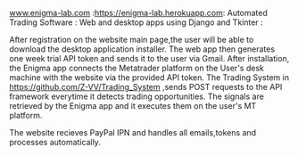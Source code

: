 www.enigma-lab.com  :https://enigma-lab.herokuapp.com:
 Automated Trading Software  :
 Web and desktop apps using Django and Tkinter :

After registration on the website main page,the user will be able to download the desktop application installer.
The web app then generates one week trial API token and sends it to the user via Gmail.
After installation, the Enigma app connects the Metatrader platform on the User's desk machine with the website via the provided API token.
The Trading System in  https://github.com/Z-VV/Trading_System  ,sends POST requests to the API framework everytime it detects trading opportunities.
The signals are retrieved by the Enigma app and it executes them on the user's MT platform.

The website recieves PayPal IPN and handles all emails,tokens and processes automatically.
